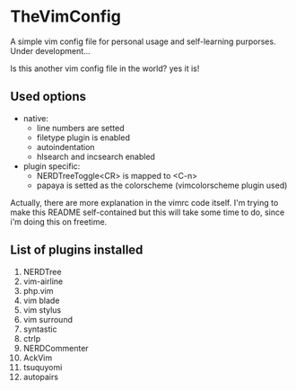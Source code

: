 # TheVimConfig

A simple vim config file for personal usage and
self-learning purporses. Under development...

Is this another vim config file in the world? yes it is!

## Used options
- native:
  - line numbers are setted
  - filetype plugin is enabled
  - autoindentation
  - hlsearch and incsearch enabled
- plugin specific:
  - NERDTreeToggle\<CR\> is mapped to \<C-n\>
  - papaya is setted as the colorscheme (vimcolorscheme plugin used)

Actually, there are more explanation in the vimrc code itself. I'm trying to make
this README self-contained but this will take some time to do, since i'm doing this
on freetime.

## List of plugins installed

1.  NERDTree
2.  vim-airline
3.  php.vim
4.  vim blade
5.  vim stylus
6.  vim surround
7.  syntastic
8.  ctrlp
9.  NERDCommenter
10. AckVim
11. tsuquyomi
12. autopairs

